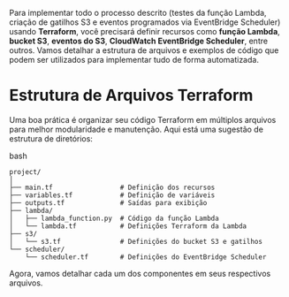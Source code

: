 Para implementar todo o processo descrito (testes da função Lambda, criação de gatilhos S3 e eventos programados via EventBridge Scheduler) usando **Terraform**, você precisará definir recursos como **função Lambda**, **bucket S3**, **eventos do S3**, **CloudWatch EventBridge Scheduler**, entre outros. Vamos detalhar a estrutura de arquivos e exemplos de código que podem ser utilizados para implementar tudo de forma automatizada.

# Estrutura de Arquivos Terraform
Uma boa prática é organizar seu código Terraform em múltiplos arquivos para melhor modularidade e manutenção. Aqui está uma sugestão de estrutura de diretórios:

bash
```
project/
│
├── main.tf                 # Definição dos recursos
├── variables.tf            # Definição de variáveis
├── outputs.tf              # Saídas para exibição
├── lambda/
│   ├── lambda_function.py  # Código da função Lambda
│   └── lambda.tf           # Definições Terraform da Lambda
├── s3/
│   └── s3.tf               # Definições do bucket S3 e gatilhos
└── scheduler/
    └── scheduler.tf        # Definições do EventBridge Scheduler
```
Agora, vamos detalhar cada um dos componentes em seus respectivos arquivos.